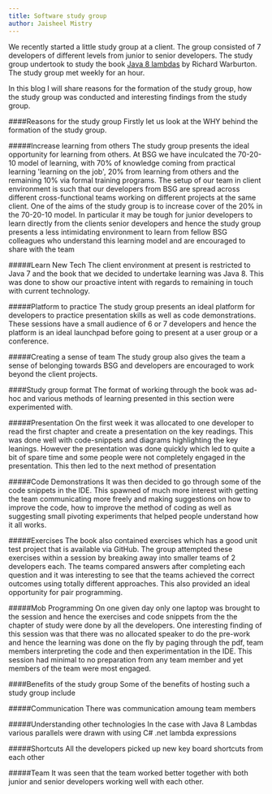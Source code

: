 ```yaml
---
title: Software study group
author: Jaisheel Mistry
---
```


We recently  started a little study group at a client. The group consisted of 7 developers of different levels from junior to senior developers. The study group undertook to study the book [Java 8 lambdas](http://shop.oreilly.com/product/0636920030713.do) by Richard Warburton. The study group met weekly for an hour. 

In this blog I will share reasons for the formation of the study group, how the study group was conducted and interesting findings from the study group. 
<!--more-->

####Reasons for the study group
Firstly let us look at the WHY behind the formation of the study group. 

#####Increase learning from others
The study group presents the ideal opportunity for learning from others. At BSG we have inculcated the 70-20-10 model of learning, with 70% of knowledge coming from practical learning 'learning on the job', 20% from learning from others and the remaining 10% via formal training programs. The setup of our team in client environment is such that our developers from BSG are spread across different  cross-functional teams working on different projects at the same client. One of the aims of the study group is to increase cover of the 20% in the 70-20-10 model. In particular it may be tough for junior developers to learn directly from the clients senior developers and hence the study group presents a less intimidating environment to learn from fellow BSG colleagues who understand this learning model and are encouraged to share with the team

#####Learn New Tech
The client environment at present is restricted to Java 7 and the book that we decided to undertake learning was Java 8. This was done to show our proactive intent with regards to remaining in touch with current technology. 

#####Platform to practice
The study group presents an ideal platform for developers to practice presentation skills as well as code demonstrations. These  sessions have a small audience of 6 or 7 developers and hence the platform is an ideal launchpad before going to present at a user group or a conference.

#####Creating a sense of team 
The study group also gives the team a sense of belonging towards BSG and developers are encouraged to work beyond the client projects. 

####Study group format
The format of working through the book was ad-hoc and various methods of learning presented in this section were experimented with. 

#####Presentation
On the first week it was allocated to one developer to read the first chapter and create a presentation on the key readings. This was done well with code-snippets and diagrams highlighting the key leanings. However the presentation was done quickly which led to quite a bit of spare time and some people were not completely engaged in the presentation. This then led to the next method of presentation  

#####Code Demonstrations
It was then decided to go through some of the code snippets in the IDE. This spawned of much more interest with getting the team communicating more freely and making suggestions on how to improve the code, how to improve the method of coding as well as suggesting small pivoting experiments that helped people understand how it all works. 

#####Exercises 
The book also contained exercises which has a good unit test project that is available via GitHub. The group attempted these exercises within a session by breaking away into smaller teams of 2 developers each. The teams compared answers after completing each question and it was interesting to see that the teams achieved the correct outcomes using totally different approaches. This also provided an ideal opportunity for pair programming. 

#####Mob Programming
On one given day only one laptop was brought to the session and hence the exercises and code snippets from the the chapter of study were done by all the developers. One interesting finding of this session was that there was no allocated speaker to do the pre-work and hence the learning  was done on the fly by paging  through the pdf, team members interpreting the code and then experimentation in the IDE. This session had minimal to no preparation from any team member and yet members of the team were most engaged. 
 

####Benefits of the study group
Some of the benefits of hosting such a study group include

#####Communication
There was communication amoung team members

#####Understanding other technologies
In the case with Java 8 Lambdas various parallels were drawn with using C# .net lambda expressions

#####Shortcuts
All the developers picked up new key board shortcuts from  each other

#####Team
It was seen that the team worked better together with both junior and senior developers working well with each other. 


